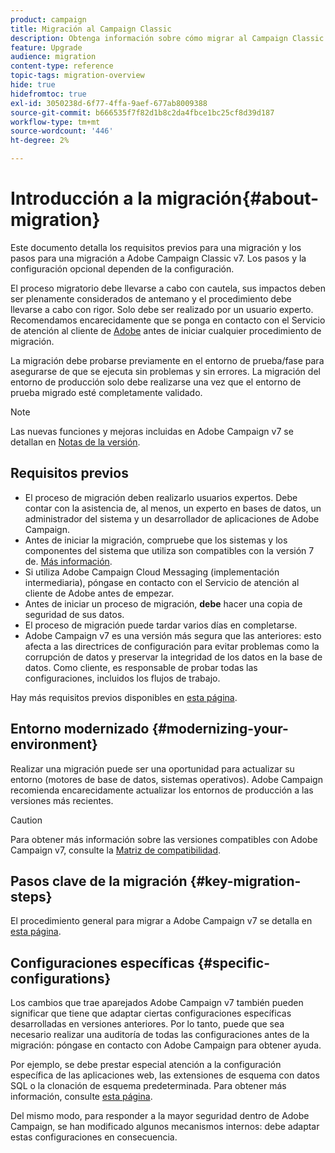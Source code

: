 ```yaml
---
product: campaign
title: Migración al Campaign Classic
description: Obtenga información sobre cómo migrar al Campaign Classic desde una versión anterior de Campaign
feature: Upgrade
audience: migration
content-type: reference
topic-tags: migration-overview
hide: true
hidefromtoc: true
exl-id: 3050238d-6f77-4ffa-9aef-677ab8009388
source-git-commit: b666535f7f82d1b8c2da4fbce1bc25cf8d39d187
workflow-type: tm+mt
source-wordcount: '446'
ht-degree: 2%

---
```


# Introducción a la migración{#about-migration}



Este documento detalla los requisitos previos para una migración y los pasos para una migración a Adobe Campaign Classic v7. Los pasos y la configuración opcional dependen de la configuración.

El proceso migratorio debe llevarse a cabo con cautela, sus impactos deben ser plenamente considerados de antemano y el procedimiento debe llevarse a cabo con rigor. Solo debe ser realizado por un usuario experto. Recomendamos encarecidamente que se ponga en contacto con el Servicio de atención al cliente de [Adobe](https://helpx.adobe.com/es/enterprise/admin-guide.html/enterprise/using/support-for-experience-cloud.ug.html) antes de iniciar cualquier procedimiento de migración.

La migración debe probarse previamente en el entorno de prueba/fase para asegurarse de que se ejecuta sin problemas y sin errores. La migración del entorno de producción solo debe realizarse una vez que el entorno de prueba migrado esté completamente validado.

>[!NOTE]
>
>Las nuevas funciones y mejoras incluidas en Adobe Campaign v7 se detallan en [Notas de la versión](../../rn/using/latest-release.md).


## Requisitos previos

* El proceso de migración deben realizarlo usuarios expertos. Debe contar con la asistencia de, al menos, un experto en bases de datos, un administrador del sistema y un desarrollador de aplicaciones de Adobe Campaign.
* Antes de iniciar la migración, compruebe que los sistemas y los componentes del sistema que utiliza son compatibles con la versión 7 de. [Más información](../../rn/using/compatibility-matrix.md).
* Si utiliza Adobe Campaign Cloud Messaging (implementación intermediaria), póngase en contacto con el Servicio de atención al cliente de Adobe antes de empezar.
* Antes de iniciar un proceso de migración, **debe** hacer una copia de seguridad de sus datos.
* El proceso de migración puede tardar varios días en completarse.
* Adobe Campaign v7 es una versión más segura que las anteriores: esto afecta a las directrices de configuración para evitar problemas como la corrupción de datos y preservar la integridad de los datos en la base de datos. Como cliente, es responsable de probar todas las configuraciones, incluidos los flujos de trabajo.

Hay más requisitos previos disponibles en [esta página](../../migration/using/before-starting-migration.md).


## Entorno modernizado {#modernizing-your-environment}

Realizar una migración puede ser una oportunidad para actualizar su entorno (motores de base de datos, sistemas operativos). Adobe Campaign recomienda encarecidamente actualizar los entornos de producción a las versiones más recientes.

>[!CAUTION]
>
>Para obtener más información sobre las versiones compatibles con Adobe Campaign v7, consulte la [Matriz de compatibilidad](../../rn/using/compatibility-matrix.md).

## Pasos clave de la migración {#key-migration-steps}

El procedimiento general para migrar a Adobe Campaign v7 se detalla en [esta página](../../migration/using/before-starting-migration.md).


## Configuraciones específicas {#specific-configurations}

Los cambios que trae aparejados Adobe Campaign v7 también pueden significar que tiene que adaptar ciertas configuraciones específicas desarrolladas en versiones anteriores. Por lo tanto, puede que sea necesario realizar una auditoría de todas las configuraciones antes de la migración: póngase en contacto con Adobe Campaign para obtener ayuda.

Por ejemplo, se debe prestar especial atención a la configuración específica de las aplicaciones web, las extensiones de esquema con datos SQL o la clonación de esquema predeterminada. Para obtener más información, consulte [esta página](../../migration/using/configuring-your-platform.md).

Del mismo modo, para responder a la mayor seguridad dentro de Adobe Campaign, se han modificado algunos mecanismos internos: debe adaptar estas configuraciones en consecuencia.

